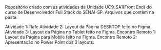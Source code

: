 Repositório criado com as atividades da Unidade UC9_SA1(Front End) do curso de Desenvolvedor Full Stack do SENAI-SP.
Arquivos que contém na pasta: 

Atividade 1: Rafe
Atividade 2: Layout da Página DESKTOP feito no Figma.
Atividade 3: Layout da Página no Tablet feito no Figma.
Encontro Remoto 1: Layout da Página para Mobile feito no Figma.
Encontro Remoto 2: Apresentação no Power Point dos 3 layouts.